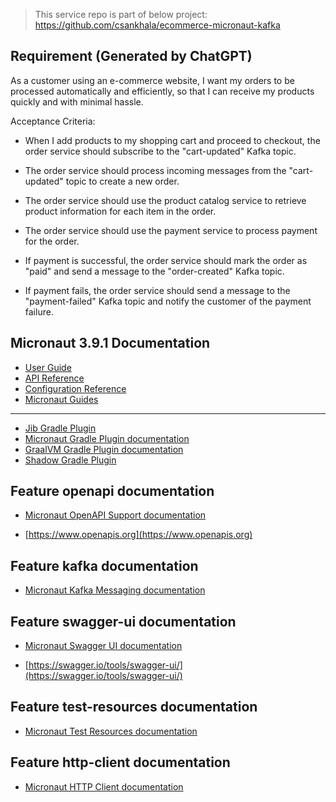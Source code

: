 > This service repo is part of below project:
https://github.com/csankhala/ecommerce-micronaut-kafka

## Requirement (Generated by ChatGPT)
As a customer using an e-commerce website, I want my orders to be processed automatically and efficiently, so that I can receive my products quickly and with minimal hassle.

Acceptance Criteria:

- When I add products to my shopping cart and proceed to checkout, the order service should subscribe to the "cart-updated" Kafka topic.

- The order service should process incoming messages from the "cart-updated" topic to create a new order.

- The order service should use the product catalog service to retrieve product information for each item in the order.

- The order service should use the payment service to process payment for the order.

- If payment is successful, the order service should mark the order as "paid" and send a message to the "order-created" Kafka topic.

- If payment fails, the order service should send a message to the "payment-failed" Kafka topic and notify the customer of the payment failure.

## Micronaut 3.9.1 Documentation

- [User Guide](https://docs.micronaut.io/3.9.1/guide/index.html)
- [API Reference](https://docs.micronaut.io/3.9.1/api/index.html)
- [Configuration Reference](https://docs.micronaut.io/3.9.1/guide/configurationreference.html)
- [Micronaut Guides](https://guides.micronaut.io/index.html)
---

- [Jib Gradle Plugin](https://plugins.gradle.org/plugin/com.google.cloud.tools.jib)
- [Micronaut Gradle Plugin documentation](https://micronaut-projects.github.io/micronaut-gradle-plugin/latest/)
- [GraalVM Gradle Plugin documentation](https://graalvm.github.io/native-build-tools/latest/gradle-plugin.html)
- [Shadow Gradle Plugin](https://plugins.gradle.org/plugin/com.github.johnrengelman.shadow)
## Feature openapi documentation

- [Micronaut OpenAPI Support documentation](https://micronaut-projects.github.io/micronaut-openapi/latest/guide/index.html)

- [https://www.openapis.org](https://www.openapis.org)


## Feature kafka documentation

- [Micronaut Kafka Messaging documentation](https://micronaut-projects.github.io/micronaut-kafka/latest/guide/index.html)


## Feature swagger-ui documentation

- [Micronaut Swagger UI documentation](https://micronaut-projects.github.io/micronaut-openapi/latest/guide/index.html)

- [https://swagger.io/tools/swagger-ui/](https://swagger.io/tools/swagger-ui/)


## Feature test-resources documentation

- [Micronaut Test Resources documentation](https://micronaut-projects.github.io/micronaut-test-resources/latest/guide/)


## Feature http-client documentation

- [Micronaut HTTP Client documentation](https://docs.micronaut.io/latest/guide/index.html#httpClient)

